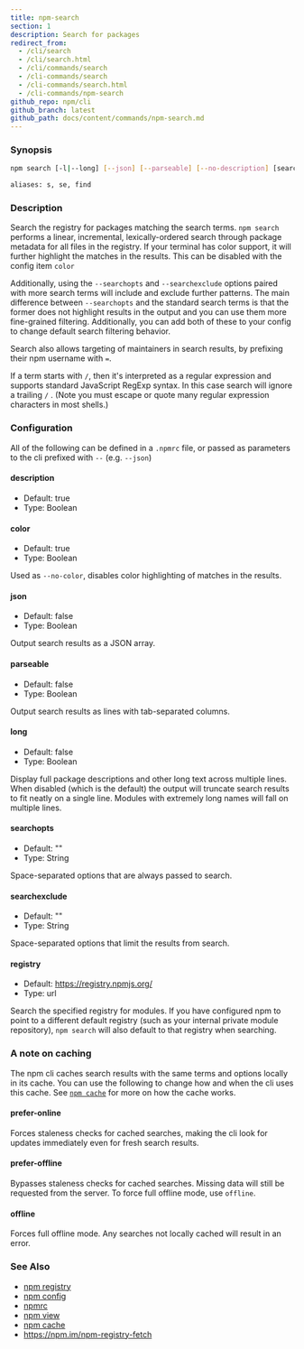 ```yaml
---
title: npm-search
section: 1
description: Search for packages
redirect_from:
  - /cli/search
  - /cli/search.html
  - /cli/commands/search
  - /cli-commands/search
  - /cli-commands/search.html
  - /cli-commands/npm-search
github_repo: npm/cli
github_branch: latest
github_path: docs/content/commands/npm-search.md
---
```


### Synopsis

```bash
npm search [-l|--long] [--json] [--parseable] [--no-description] [search terms ...]

aliases: s, se, find
```

### Description

Search the registry for packages matching the search terms. `npm search`
performs a linear, incremental, lexically-ordered search through package
metadata for all files in the registry. If your terminal has color
support, it will further highlight the matches in the results.  This can
be disabled with the config item `color`

Additionally, using the `--searchopts` and `--searchexclude` options
paired with more search terms will include and exclude further patterns.
The main difference between `--searchopts` and the standard search terms
is that the former does not highlight results in the output and you can
use them more fine-grained filtering. Additionally, you can add both of
these to your config to change default search filtering behavior.

Search also allows targeting of maintainers in search results, by prefixing
their npm username with `=`.

If a term starts with `/`, then it's interpreted as a regular expression
and supports standard JavaScript RegExp syntax. In this case search will
ignore a trailing `/` .  (Note you must escape or quote many regular
expression characters in most shells.)

### Configuration

All of the following can be defined in a `.npmrc` file, or passed as
parameters to the cli prefixed with `--` (e.g. `--json`)

#### description

* Default: true
* Type: Boolean

#### color

 * Default: true
 * Type: Boolean

Used as `--no-color`, disables color highlighting of matches in the
results.

#### json

* Default: false
* Type: Boolean

Output search results as a JSON array.

#### parseable

* Default: false
* Type: Boolean

Output search results as lines with tab-separated columns.

#### long

* Default: false
* Type: Boolean

Display full package descriptions and other long text across multiple
lines. When disabled (which is the default) the output will
truncate search results to fit neatly on a single line. Modules with
extremely long names will fall on multiple lines.

#### searchopts

* Default: ""
* Type: String

Space-separated options that are always passed to search.

#### searchexclude

* Default: ""
* Type: String

Space-separated options that limit the results from search.

#### registry

 * Default: https://registry.npmjs.org/
 * Type: url

Search the specified registry for modules. If you have configured npm to
point to a different default registry (such as your internal private
module repository), `npm search` will also default to that registry when
searching.

### A note on caching

The npm cli caches search results with the same terms and options
locally in its cache. You can use the following to change how and when
the cli uses this cache. See [`npm cache`](/cli/v7/commands/npm-cache) for more
on how the cache works.

#### prefer-online

Forces staleness checks for cached searches, making the cli look for
updates immediately even for fresh search results.

#### prefer-offline

Bypasses staleness checks for cached searches.  Missing data will still
be requested from the server. To force full offline mode, use `offline`.

#### offline

Forces full offline mode. Any searches not locally cached will result in
an error.

### See Also

* [npm registry](/cli/v7/using-npm/registry)
* [npm config](/cli/v7/commands/npm-config)
* [npmrc](/cli/v7/configuring-npm/npmrc)
* [npm view](/cli/v7/commands/npm-view)
* [npm cache](/cli/v7/commands/npm-cache)
* https://npm.im/npm-registry-fetch
